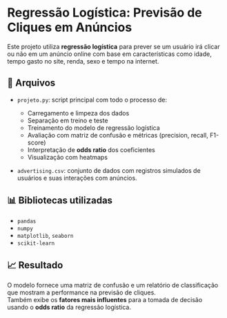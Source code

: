 # Regressão Logística: Previsão de Cliques em Anúncios

Este projeto utiliza **regressão logística** para prever se um usuário irá clicar ou não em um anúncio online com base em características como idade, tempo gasto no site, renda, sexo e tempo na internet.

## 📁 Arquivos

- `projeto.py`: script principal com todo o processo de:
  - Carregamento e limpeza dos dados
  - Separação em treino e teste
  - Treinamento do modelo de regressão logística
  - Avaliação com matriz de confusão e métricas (precision, recall, F1-score)
  - Interpretação de **odds ratio** dos coeficientes
  - Visualização com heatmaps

- `advertising.csv`: conjunto de dados com registros simulados de usuários e suas interações com anúncios.

## 📊 Bibliotecas utilizadas

- `pandas`
- `numpy`
- `matplotlib`, `seaborn`
- `scikit-learn`

## 📈 Resultado

O modelo fornece uma matriz de confusão e um relatório de classificação que mostram a performance na previsão de cliques.  
Também exibe os **fatores mais influentes** para a tomada de decisão usando o **odds ratio** da regressão logística.

